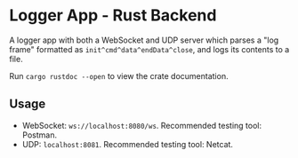 # Logger App - Rust Backend

A logger app with both a WebSocket and UDP server which parses a "log frame" formatted as `init^cmd^data^endData^close`, and logs its contents to a file.

Run `cargo rustdoc --open` to view the crate documentation.

## Usage
* WebSocket: `ws://localhost:8080/ws`. Recommended testing tool: Postman.
* UDP: `localhost:8081`. Recommended testing tool: Netcat.